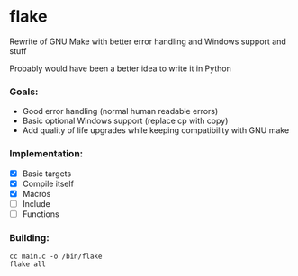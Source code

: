 # flake
Rewrite of GNU Make with better error handling and Windows support and stuff

Probably would have been a better idea to write it in Python

### Goals:
- Good error handling (normal human readable errors)
- Basic optional Windows support (replace cp with copy)
- Add quality of life upgrades while keeping compatibility with GNU make

### Implementation:
- [x] Basic targets
- [x] Compile itself
- [x] Macros
- [ ] Include
- [ ] Functions

### Building:
```
cc main.c -o /bin/flake
flake all
```
